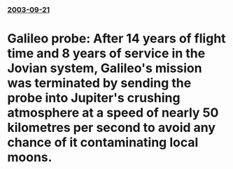 ### [2003-09-21](/news/2003/09/21/index.md)

#  Galileo probe: After 14 years of flight time and 8 years of service in the Jovian system, Galileo's mission was terminated by sending the probe into Jupiter's crushing atmosphere at a speed of nearly 50 kilometres per second to avoid any chance of it contaminating local moons.



